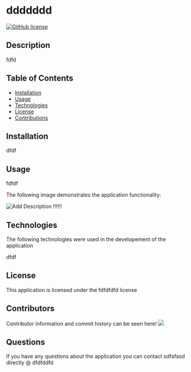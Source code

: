 
  # ddddddd

  [![GitHub license](https://img.shields.io/badge/license-fdfdfdfd-blue.svg)](fafasdff)
  
  ## Description

  fdfd

  ## Table of Contents
  
  * [Installation](#Installation)
  * [Usage](#Usage)
  * [Technologies](#Technologies)
  * [License](#License)
  * [Contributions](#Contributions)
  
  ## Installation

  dfdf

  ## Usage

  fdfdf

  The following image demonstrates the application functionality:

  ![Add Description !!!!!!](fdfdfdfd)

  ## Technologies

  The following technologies were used in the developement of the application

  dfdf

  ## License

  This application is licensed under the fdfdfdfd license

  ## Contributors

  Contributor information and commit history can be seen here!
  <a href="https://github.com/fafasdff/graphs/contributors">
    <img src="https://contributors-img.web.app/image?repo=sdfafasd/ddddddd" />
  </a>


  ## Questions

  If you have any questions about the application you can contact sdfafasd directly @ dfdfddfd
  